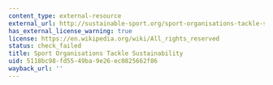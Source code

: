 ```yaml
---
content_type: external-resource
external_url: http://sustainable-sport.org/sport-organisations-tackle-sustainability/
has_external_license_warning: true
license: https://en.wikipedia.org/wiki/All_rights_reserved
status: check_failed
title: Sport Organisations Tackle Sustainability
uid: 5118bc98-fd55-49ba-9e26-ec0825662f86
wayback_url: ''
---
```

